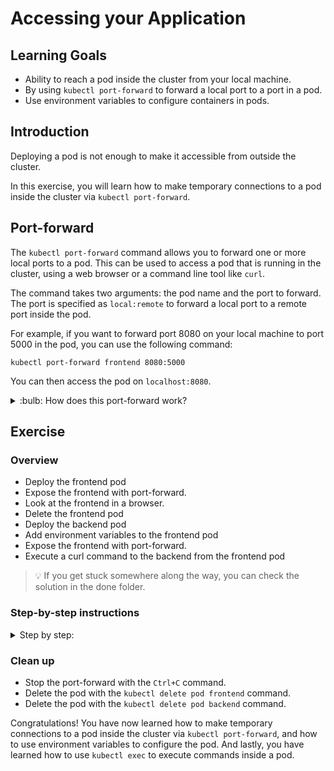 # Accessing your Application

## Learning Goals

- Ability to reach a pod inside the cluster from your local machine.
- By using `kubectl port-forward` to forward a local port to a port in a pod.
- Use environment variables to configure containers in pods.

## Introduction

Deploying a pod is not enough to make it accessible from outside the cluster.

In this exercise, you will learn how to make temporary connections to a pod inside the cluster via
`kubectl port-forward`.

## Port-forward

The `kubectl port-forward` command allows you to forward one or more local ports to a pod. This can
be used to access a pod that is running in the cluster, using a web browser or a
command line tool like `curl`.

The command takes two arguments: the pod name and the port to forward. The port is specified as
`local:remote` to forward a local port to a remote port inside the pod.

For example, if you want to forward port 8080 on your local machine to port 5000 in the pod, you
can use the following command:

`kubectl port-forward frontend 8080:5000`

You can then access the pod on `localhost:8080`.

<details>
<summary>:bulb: How does this port-forward work?</summary>

Port forwarding is a network address translation that redirects Internet packets from one IP address
to another with a specified port number to another `IP:PORT` set.

In Kubernetes `port-forward` creates a tunnel between your local machine and the Kubernetes cluster on
the specified `IP:PORT` pairs to establish a connection to the cluster.
`kubectl port-forward` allows you to forward not only pods but also services, deployments, and others.

More information can be found from [Use Port Forwarding to Access Applications in a Cluster](https://kubernetes.io/docs/tasks/access-application-cluster/port-forward-access-application-cluster/)

</details>

## Exercise

### Overview

- Deploy the frontend pod
- Expose the frontend with port-forward.
- Look at the frontend in a browser.
- Delete the frontend pod
- Deploy the backend pod
- Add environment variables to the frontend pod
- Expose the frontend with port-forward.
- Execute a curl command to the backend from the frontend pod

> :bulb: If you get stuck somewhere along the way, you can check the solution in the done folder.

### Step-by-step instructions

<details>
<summary>
Step by step:
</summary>

- Go into the `accessing-your-application` directory and the `start` folder.
- Deploy the frontend pod

<details>
<summary>
Hint on doing that
</summary>

You can use the `kubectl apply -f <filename>` command to deploy the pod.
The pod is defined in the `frontend-pod.yaml` file.

</details>

- Check that the pod is running with the `kubectl get pods` command.

You should see something like this:

```text
NAME       READY   STATUS    RESTARTS   AGE
frontend   1/1     Running   0          2m
```

- Expose the frontend with port-forward

Port forwarding can be achieved with:

`kubectl port-forward --address 0.0.0.0 frontend 8080:5000`

> :bulb: We add the `--address 0.0.0.0` option to the port-forward command to make it accept
> commands coming from remote machines, like your laptop! `0.0.0.0` Means any address, so you
> probably don't want to do this on your machine unless you want to expose something
> to the internet.

It can now be accessed on `http://workstation-<number>.<prefix>.eficode.academy:8080`
(from the internet). Notice the plain, unencrypted `http` connection. It is not `https`, and your
browser may complain about it. TLS is an advanced topic and is currently out of scope.

:bulb: VSCode will prompt you to view the open port. Unfortunately, vscode proxy does not
> proxy requests correctly back to the pod, so use the URL of the workstation instance instead.

- Look at it in the browser.

Now we will deploy both the frontend and backend pods.

- Stop the port-forward process by pressing `Ctrl-c` in the terminal.
- Delete the frontend pod with the `kubectl delete pod frontend` command.
- Deploy the backend pod with the `kubectl apply -f backend-pod.yaml` command.
- Check that the pod is running, and note down the IP with the `kubectl get pods -o wide` command.

You should see something like this:

```shell
k get pods backend -o wide

NAME      READY   STATUS    RESTARTS   AGE   IP            NODE                                        NOMINATED NODE   READINESS GATES
backend   1/1     Running   0          11s   10.0.40.196   ip-10-0-35-102.eu-west-1.compute.internal   <none>           <none>
```

In this case, the IP is `10.0.40.196`, but it will be different in your case.

#### Add environment variables to the frontend pod

- Open the `frontend-pod.yaml` file and add the following environment variables to the pod:

```yaml
env:
  - name: BACKEND_HOST
    value: "10.0.40.196" # Use the IP address you noted down above
  - name: BACKEND_PORT
    value: "5000"
```

The `env` key is part of the `spec.containers[0]`:

```yaml
apiVersion: v1
kind: Pod
metadata:
  name: frontend
spec:
  containers:
    - name: frontend
      image: ghcr.io/eficode-academy/quotes-flask-frontend:release
      ports:
        - containerPort: 5000
      # <put env: here!>
```

<details>
<summary>
Help me! (solution)
</summary>

```yaml
apiVersion: v1
kind: Pod
metadata:
  name: frontend
spec:
  containers:
    - name: frontend
      image: ghcr.io/eficode-academy/quotes-flask-frontend:release
      ports:
        - containerPort: 5000
      env:
        - name: BACKEND_HOST
          value: "10.0.40.196"
        - name: BACKEND_PORT
          value: "5000"
```

</details>

- Deploy the frontend pod with the `kubectl apply -f frontend-pod.yaml` command.

- Check that the pod is running with the `kubectl get pods` command.

- Forward a local port to the pod using `kubectl port-forward`.

- Visit the frontend in the browser.

You should see something like this:

![alt](img/app-front-back.png)

(If you don't, you might need to refresh the page.)

- Exec into the frontend pod with the command `kubectl exec -it frontend -- /bin/sh`.

- Execute a curl command to the backend `curl http://<BACKEND_IP>:5000`.

### Extra

<details>
<summary>
Extra exercise
</summary>

While still having the port-forward running

- Access the frontend in the browser and check that it still works and that the frontend has access to
  the backend.
- Try to delete the backend pod with the command `kubectl delete pod backend`.
- Try to recreate the backend pod with the command `kubectl apply -f backend-pod.yaml`.
- Access the frontend in the browser.
- Does it still have access to the backend?

If not, why not?

<details>
<summary>Solution</summary>

The frontend pod is not configured to automatically re-resolve the backend IP address.
So when we deleted the pod and recreated it, the IP address changed, but the frontend pod still
has the old IP address in its environment variables.

Thankfully, Kubernetes has a networking abstraction called `services` which solves this exact (and
more!) problem, which we will learn about in the next exercise.

</details>
</details>
</details>

### Clean up

- Stop the port-forward with the `Ctrl+C` command.
- Delete the pod with the `kubectl delete pod frontend` command.
- Delete the pod with the `kubectl delete pod backend` command.

Congratulations! You have now learned how to make temporary connections to a pod inside the cluster
via `kubectl port-forward`, and how to use environment variables to configure the pod.
And lastly, you have learned how to use `kubectl exec` to execute commands inside a pod.
